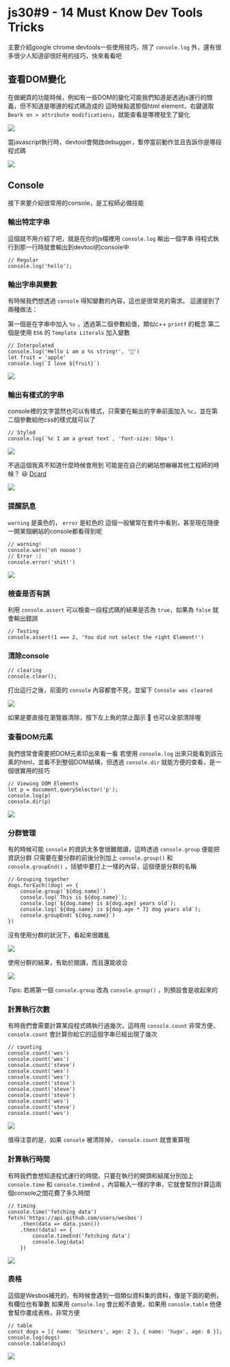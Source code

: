 # js30#9 - 14 Must Know Dev Tools Tricks

主要介紹google chrome devtools一些使用技巧，除了 `console.log` 外，還有很多很少人知道卻很好用的技巧，快來看看吧

## 查看DOM變化

在做網頁的功能時候，例如有一些DOM的變化可能我們知道是透過js運行的關義，但不知道是哪邊的程式碼造成的
這時候點選那個html element，右鍵選取 `Beark on > attribute modifications`，就能查看是哪裡發生了變化

![](https://i.imgur.com/VtJvGmc.png)

當javascript執行時，devtool會開啟debugger，暫停當前動作並且告訴你是哪段程式碼

![](https://i.imgur.com/pgwPB73.png)


## Console

接下來要介紹很常用的console，是工程師必備技能

### 輸出特定字串

這個就不用介紹了吧，就是在你的js檔裡用 `console.log` 輸出一個字串
待程式執行到那一行時就會輸出到devtool的console中

```
// Regular
console.log('hello');
```

### 輸出字串與變數

有時候我們想透過 `console` 得知變數的內容，這也是很常見的需求。
這邊提到了兩種做法：

第一個是在字串中加入 `%s` ，透過第二個參數給值，類似c++ `printf` 的概念
第二個是使用 `ES6` 的 `Template Literals` 加入變數


```
// Interpolated
console.log('Hello i am a %s string!', '💩')
let fruit = 'apple'
console.log(`I love ${fruit}`)
```

![](https://i.imgur.com/k2ElkW8.png)

### 輸出有樣式的字串

console裡的文字當然也可以有樣式，只需要在輸出的字串前面加入 `%c`，並在第二個參數給他css的樣式就可以了

```
// Styled
console.log(`%c I am a great text`, 'font-size: 50px')
```

![](https://i.imgur.com/1cO2LXr.png)

不過這個我真不知道什麼時候會用到
可能是在自己的網站想嚇嚇其他工程師的時候？ :laughing: [Dcard](https://www.dcard.tw/signup)


![](https://i.imgur.com/3oO5PBH.png)

### 提醒訊息

`warning` 是黃色的， `error` 是紅色的
這個一般蠻常在套件中看到，甚至現在隨便一開某個網站的console都看得到呢

```
// warning!
console.warn('oh noooo')
// Error :|
console.error('shit!')
```

![](https://i.imgur.com/qFPAsX9.png)

### 檢查是否有誤

利用 `console.assert` 可以檢查一段程式碼的結果是否為 `true`，如果為 `false` 就會輸出錯誤

```
// Testing
console.assert(1 === 2, 'You did not select the right Element!')
```

### 清除console

```
// clearing
console.clear();
```

打出這行之後，前面的 `console` 內容都會不見，並留下 `Console was cleared`

![](https://i.imgur.com/yH458Be.png)

如果是要直接在瀏覽器清除，按下左上角的禁止圖示 :no_entry_sign: 也可以全部清除喔

### 查看DOM元素

我們很常會需要把DOM元素印出來看一看
若使用 `console.log` 出來只能看到該元素的html，並看不到整個DOM結構，但透過 `console.dir` 就能方便的查看，是一個很實用的技巧

```
// Viewing DOM Elements
let p = document.querySelector('p');
console.log(p)
console.dir(p)
```

![](https://i.imgur.com/UTxb2TO.png)

### 分群管理

有的時候可能 `console` 的資訊太多會很難閱讀，這時透過 `console.group` 便能把資訊分群
只需要在要分群的前後分別加上 `console.group()` 和 `console.groupEnd()` ，括號中要打上一樣的內容，這個便是分群的名稱

```
// Grouping together
dogs.forEach((dog) => {
    console.group(`${dog.name}`)
    console.log(`This is ${dog.name}`);
    console.log(`${dog.name} is ${dog.age} years old`);
    console.log(`${dog.name} is ${dog.age * 7} dog years old`);
    console.groupEnd(`${dog.name}`)
})
```

沒有使用分群的狀況下，看起來很雜亂

![](https://i.imgur.com/bCuKakA.png)

使用分群的結果，有助於閱讀，而且還能收合

![](https://i.imgur.com/N0ianzB.png)

*Tips*: 若將第一個 `console.group` 改為 `console.group()` ，則預設會是收起來的

### 計算執行次數

有時我們會需要計算某段程式碼執行過幾次，這時用 `console.count` 非常方便，`console.count` 會計算你給它的這個字串已經出現了幾次

```
// counting
console.count('wes')
console.count('wes')
console.count('steve')
console.count('wes')
console.count('wes')
console.count('steve')
console.count('steve')
console.count('steve')
console.count('wes')
console.count('steve')
console.count('wes')
```

![](https://i.imgur.com/XgO8Iji.png)

值得注意的是，如果 `console` 被清除掉， `console.count` 就會重算哦

### 計算執行時間

有時我們會想知道程式運行的時間，只要在執行的開頭和結尾分別加上 `console.time` 和 `console.timeEnd` ，內容輸入一樣的字串，它就會幫你計算這兩個console之間花費了多久時間

```
// timing
console.time('fetching data')
fetch('https://api.github.com/users/wesbos')
    .then(data => data.json())
    .then((data) => {
        console.timeEnd('fetching data')
        console.log(data)
    })
```

![](https://i.imgur.com/HDt4G0W.png)


### 表格

這個是Wesbos補充的，有時候會遇到一個類似資料集的資料，像是下面的範例，有欄位也有筆數
如果用 `console.log` 會比較不直覺，如果用 `console.table` 他便會幫你畫成表格，非常方便

```
// table
const dogs = [{ name: 'Snickers', age: 2 }, { name: 'hugo', age: 8 }];
console.log(dogs)
console.table(dogs)
```

![](https://i.imgur.com/FkmShwy.png)